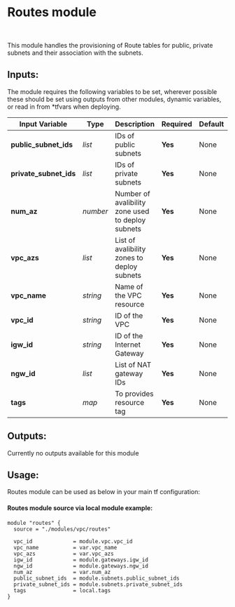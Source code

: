 # Routes module

<br/>

This module handles the provisioning of Route tables for public, private subnets and their association with the subnets.
<br/>

## Inputs:

The module requires the following variables to be set, wherever possible these should be set using outputs from other modules, dynamic variables, or read in from *tfvars when deploying.

| Input Variable  | Type | Description | Required | Default | Notes |
|-----------------|------|-------------|----------|---------|-------|
| **public_subnet_ids** | *list* | IDs of public subnets  | **Yes** | None | None |
| **private_subnet_ids** | *list* | IDs of private subnets  | **Yes** | None | None |
| **num_az** | *number* | Number of avalibility zone used to deploy subnets  | **Yes** | None | None |
| **vpc_azs** | *list* | List of avalibility zones to deploy subnets | **Yes** | None | None |
| **vpc_name** | *string* | Name of the VPC resource | **Yes** | None | None |
| **vpc_id** | *string* | ID of the VPC | **Yes** | None | None |
| **igw_id** | *string* | ID of the Internet Gateway | **Yes** | None | None |
| **ngw_id** | *list* | List of NAT gateway IDs | **Yes** | None | None |
| **tags** |  *map* | To provides resource tag | **Yes** | None | None|


## Outputs:
Currently no outputs available for this module

## Usage:

Routes module can be used as below in your main tf configuration:

#### Routes module source via local module example:
```
module "routes" {
  source = "./modules/vpc/routes"

  vpc_id             = module.vpc.vpc_id
  vpc_name           = var.vpc_name
  vpc_azs            = var.vpc_azs
  igw_id             = module.gateways.igw_id
  ngw_id             = module.gateways.ngw_id
  num_az             = var.num_az
  public_subnet_ids  = module.subnets.public_subnet_ids
  private_subnet_ids = module.subnets.private_subnet_ids
  tags               = local.tags
}
```